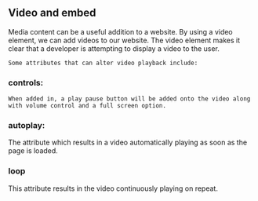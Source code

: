 ## Video and embed
Media content can be a useful addition to a website. By using a video element, we can add videos to our website. The video element makes it clear that a developer is attempting to display a video to the user. 

    Some attributes that can alter video playback include:

### controls: 
    When added in, a play pause button will be added onto the video along with volume control and a full screen option.

### autoplay: 
The attribute which results in a video automatically playing as soon as the page is loaded. 

### loop
This attribute results in the video continuously playing on repeat. 

